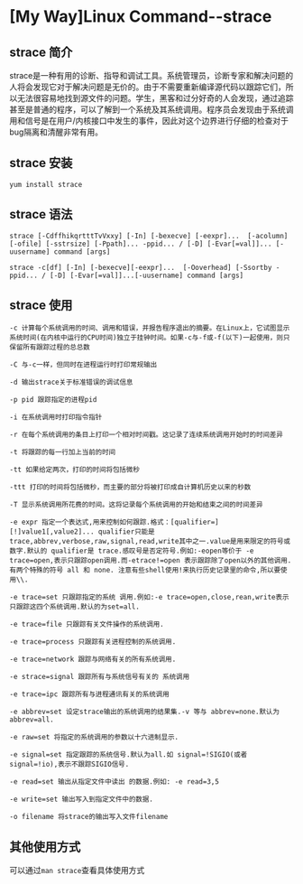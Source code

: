 # [My Way]Linux Command--strace

## strace 简介
strace是一种有用的诊断、指导和调试工具。系统管理员，诊断专家和解决问题的人将会发现它对于解决问题是无价的。由于不需要重新编译源代码以跟踪它们，所以无法很容易地找到源文件的问题。学生，黑客和过分好奇的人会发现，通过追踪甚至是普通的程序，可以了解到一个系统及其系统调用。程序员会发现由于系统调用和信号是在用户/内核接口中发生的事件，因此对这个边界进行仔细的检查对于bug隔离和清醒非常有用。
## strace 安装
    yum install strace
## strace 语法
    strace [-CdffhikqrtttTvVxxy] [-In] [-bexecve] [-eexpr]...  [-acolumn] [-ofile] [-sstrsize] [-Ppath]... -ppid... / [-D] [-Evar[=val]]... [-uusername] command [args]

    strace -c[df] [-In] [-bexecve][-eexpr]...  [-Ooverhead] [-Ssortby -ppid... / [-D] [-Evar[=val]]...[-uusername] command [args]

## strace 使用
    -c 计算每个系统调用的时间、调用和错误，并报告程序退出的摘要。在Linux上，它试图显示系统时间(在内核中运行的CPU时间)独立于挂钟时间。如果-c与-f或-f(以下)一起使用，则只保留所有跟踪过程的总总数

    -C 与-c一样，但同时在进程运行时打印常规输出

    -d 输出strace关于标准错误的调试信息

    -p pid 跟踪指定的进程pid

    -i 在系统调用时打印指令指针

    -r 在每个系统调用的条目上打印一个相对时间戳。这记录了连续系统调用开始时的时间差异

    -t 将跟踪的每一行加上当前的时间

    -tt 如果给定两次，打印的时间将包括微秒

    -ttt 打印的时间将包括微秒，而主要的部分将被打印成自计算机历史以来的秒数

    -T 显示系统调用所花费的时间。这将记录每个系统调用的开始和结束之间的时间差异

    -e expr 指定一个表达式,用来控制如何跟踪.格式：[qualifier=][!]value1[,value2]... qualifier只能是 trace,abbrev,verbose,raw,signal,read,write其中之一.value是用来限定的符号或数字.默认的 qualifier是 trace.感叹号是否定符号.例如:-eopen等价于 -e trace=open,表示只跟踪open调用.而-etrace!=open 表示跟踪除了open以外的其他调用.有两个特殊的符号 all 和 none. 注意有些shell使用!来执行历史记录里的命令,所以要使用\\. 

    -e trace=set 只跟踪指定的系统 调用.例如:-e trace=open,close,rean,write表示只跟踪这四个系统调用.默认的为set=all. 
    
    -e trace=file 只跟踪有关文件操作的系统调用. 
    
    -e trace=process 只跟踪有关进程控制的系统调用. 
    
    -e trace=network 跟踪与网络有关的所有系统调用.
    
    -e strace=signal 跟踪所有与系统信号有关的 系统调用 
     
    -e trace=ipc 跟踪所有与进程通讯有关的系统调用 
     
    -e abbrev=set 设定strace输出的系统调用的结果集.-v 等与 abbrev=none.默认为abbrev=all.
     
    -e raw=set 将指定的系统调用的参数以十六进制显示.
      
    -e signal=set 指定跟踪的系统信号.默认为all.如 signal=!SIGIO(或者signal=!io),表示不跟踪SIGIO信号. 
       
    -e read=set 输出从指定文件中读出 的数据.例如: -e read=3,5 
       
    -e write=set 输出写入到指定文件中的数据.

    -o filename 将strace的输出写入文件filename

## 其他使用方式
可以通过`man strace`查看具体使用方式


